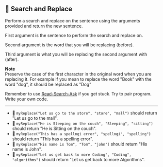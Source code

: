 🚀 Search and Replace
---------------------

Perform a search and replace on the sentence using the arguments provided and return the new sentence.

First argument is the sentence to perform the search and replace on.

Second argument is the word that you will be replacing (before).

Third argument is what you will be replacing the second argument with (after).

**Note**  
Preserve the case of the first character in the original word when you are replacing it. For example if you mean to replace the word "Book" with the word "dog", it should be replaced as "Dog"

Remember to use [Read-Search-Ask](https://www.freecodecamp.org/forum/t/how-to-get-help-when-you-are-stuck-coding/19514) if you get stuck. Try to pair program. Write your own code.

* * *

*   🧪 `myReplace("Let us go to the store", "store", "mall")` should return "Let us go to the mall".
*   🧪 `myReplace("He is Sleeping on the couch", "Sleeping", "sitting")` should return "He is Sitting on the couch".
*   🧪 `myReplace("This has a spellngi error", "spellngi", "spelling")` should return "This has a spelling error".
*   🧪 `myReplace("His name is Tom", "Tom", "john")` should return "His name is John".
*   🧪 `myReplace("Let us get back to more Coding", "Coding", "algorithms")` should return "Let us get back to more Algorithms".